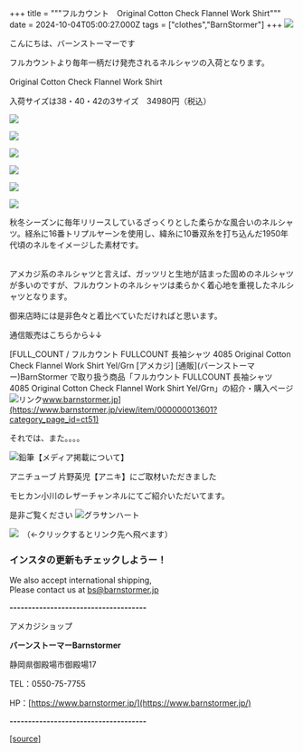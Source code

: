 +++
title = """フルカウント　Original Cotton Check Flannel Work Shirt"""
date = 2024-10-04T05:00:27.000Z
tags = ["clothes","BarnStormer"]
+++
[![](https://stat.ameba.jp/user_images/20231023/16/barnstormer-go/b2/03/p/o0420015015354743273.png)](https://ameblo.jp/barnstormer-go/entry-12825670498.html)

こんにちは、バーンストーマーです

フルカウントより毎年一柄だけ発売されるネルシャツの入荷となります。

Original Cotton Check Flannel Work Shirt　

入荷サイズは38・40・42の3サイズ　34980円（税込）

[![](https://stat.ameba.jp/user_images/20241004/14/barnstormer-go/47/65/j/o0466070015493933486.jpg)](https://stat.ameba.jp/user_images/20241004/14/barnstormer-go/47/65/j/o0466070015493933486.jpg)

[![](https://stat.ameba.jp/user_images/20241004/14/barnstormer-go/16/e0/j/o0466070015493933487.jpg)](https://stat.ameba.jp/user_images/20241004/14/barnstormer-go/16/e0/j/o0466070015493933487.jpg)

[![](https://stat.ameba.jp/user_images/20241004/14/barnstormer-go/30/c6/j/o0900112515493933905.jpg)](https://stat.ameba.jp/user_images/20241004/14/barnstormer-go/30/c6/j/o0900112515493933905.jpg)

[![](https://stat.ameba.jp/user_images/20241004/14/barnstormer-go/e2/81/j/o0900112515493933907.jpg)](https://stat.ameba.jp/user_images/20241004/14/barnstormer-go/e2/81/j/o0900112515493933907.jpg)

[![](https://stat.ameba.jp/user_images/20241004/14/barnstormer-go/33/72/j/o0900112515493933910.jpg)](https://stat.ameba.jp/user_images/20241004/14/barnstormer-go/33/72/j/o0900112515493933910.jpg)

[![](https://stat.ameba.jp/user_images/20241004/14/barnstormer-go/36/00/p/o0900090015493933913.png)](https://stat.ameba.jp/user_images/20241004/14/barnstormer-go/36/00/p/o0900090015493933913.png)

秋冬シーズンに毎年リリースしているざっくりとした柔らかな風合いのネルシャツ。経糸に16番トリプルヤーンを使用し、緯糸に10番双糸を打ち込んだ1950年代頃のネルをイメージした素材です。  
 

アメカジ系のネルシャツと言えば、ガッツリと生地が詰まった固めのネルシャツが多いのですが、フルカウントのネルシャツは柔らかく着心地を重視したネルシャツとなります。

御来店時には是非色々と着比べていただければと思います。

通信販売はこちらから↓↓

[FULL\_COUNT / フルカウント FULLCOUNT 長袖シャツ 4085 Original Cotton Check Flannel Work Shirt Yel/Grn \[アメカジ\] \[通販\](バーンストーマー)BarnStormer で取り扱う商品「フルカウント FULLCOUNT 長袖シャツ 4085 Original Cotton Check Flannel Work Shirt Yel/Grn」の紹介・購入ページ![リンク](https://c.stat100.ameba.jp/ameblo/symbols/v3.20.0/svg/gray/editor_link.svg)www.barnstormer.jp](https://www.barnstormer.jp/view/item/000000013601?category_page_id=ct51)

それでは、また。。。。

![鉛筆](https://stat100.ameba.jp/blog/ucs/img/char/char3/519.png)【メディア掲載について】

アニチューブ 片野英児【アニキ】にご取材いただきました

モヒカン小川のレザーチャンネルにてご紹介いただいてます。

是非ご覧ください ![グラサンハート](https://stat100.ameba.jp/blog/ucs/img/char/char3/148.png)

[![](https://stat.ameba.jp/user_images/20230412/16/barnstormer-go/6a/23/p/o0108010815269242493.png)](https://www.instagram.com/barnstormer_daily/)　（←クリックするとリンク先へ飛べます）

### インスタの更新もチェックしようー！

We also accept international shipping,  
Please contact us at bs@barnstormer.jp

**\-------------------------------------**

アメカジショップ

**バーンストーマーBarnstormer**

静岡県御殿場市御殿場17

TEL：0550-75-7755

HP：[https://www.barnstormer.jp/](https://www.barnstormer.jp/)

**\-------------------------------------**

[[source]](https://ameblo.jp/barnstormer-go/entry-12869985508.html)
